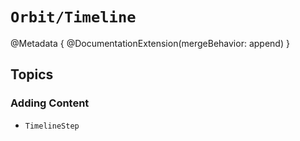 # ``Orbit/Timeline``

@Metadata {
    @DocumentationExtension(mergeBehavior: append)
}

## Topics

### Adding Content

- ``TimelineStep``
